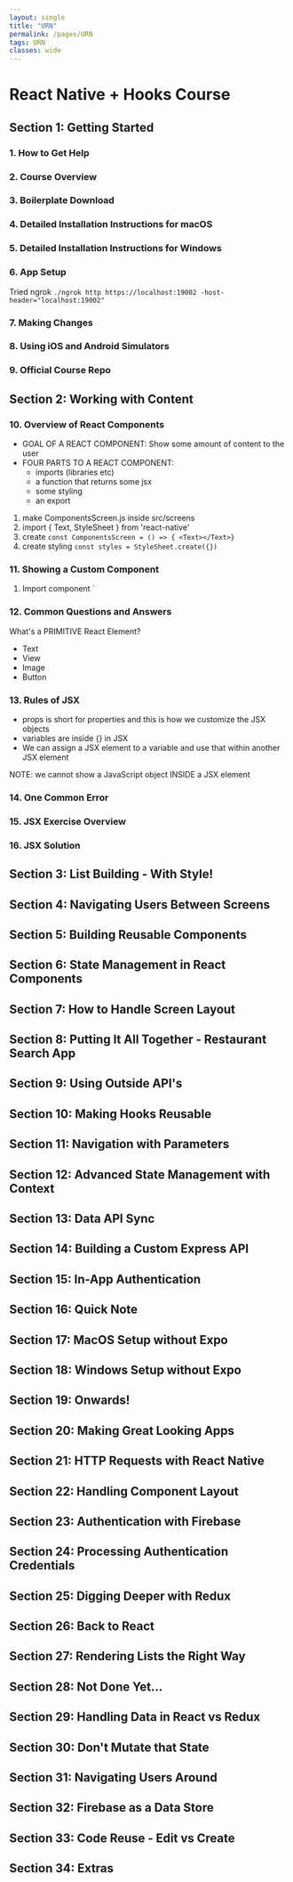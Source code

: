 ```yaml
---
layout: single
title: "URN"
permalink: /pages/URN
tags: URN
classes: wide
---
```


# React Native + Hooks Course

## Section 1: Getting Started

### 1. How to Get Help

### 2. Course Overview

### 3. Boilerplate Download

### 4. Detailed Installation Instructions for macOS

### 5. Detailed Installation Instructions for Windows

### 6. App Setup

Tried ngrok
`./ngrok http https://localhost:19002 -host-header="localhost:19002"`

### 7. Making Changes

### 8. Using iOS and Android Simulators

### 9. Official Course Repo

## Section 2: Working with Content

### 10. Overview of React Components

- GOAL OF A REACT COMPONENT: Show some amount of content to the user
- FOUR PARTS TO A REACT COMPONENT:
  - imports (libraries etc)
  - a function that returns some jsx
  - some styling
  - an export

1. make ComponentsScreen.js inside src/screens
2. import { Text, StyleSheet } from 'react-native'
3. create `const ComponentsScreen = () => { <Text></Text>}`
4. create styling `const styles = StyleSheet.create({})`

### 11. Showing a Custom Component

1. Import component `

### 12. Common Questions and Answers

What's a PRIMITIVE React Element?

- Text
- View
- Image
- Button

### 13. Rules of JSX

- props is short for properties and this is how we customize the JSX objects
- variables are inside {} in JSX
- We can assign a JSX element to a variable and use that within another JSX element

NOTE: we cannot show a JavaScript object INSIDE a JSX element

### 14. One Common Error

### 15. JSX Exercise Overview

### 16. JSX Solution

## Section 3: List Building - With Style!

## Section 4: Navigating Users Between Screens

## Section 5: Building Reusable Components

## Section 6: State Management in React Components

## Section 7: How to Handle Screen Layout

## Section 8: Putting It All Together - Restaurant Search App

## Section 9: Using Outside API's

## Section 10: Making Hooks Reusable

## Section 11: Navigation with Parameters

## Section 12: Advanced State Management with Context

## Section 13: Data API Sync

## Section 14: Building a Custom Express API

## Section 15: In-App Authentication

## Section 16: Quick Note

## Section 17: MacOS Setup without Expo

## Section 18: Windows Setup without Expo

## Section 19: Onwards!

## Section 20: Making Great Looking Apps

## Section 21: HTTP Requests with React Native

## Section 22: Handling Component Layout

## Section 23: Authentication with Firebase

## Section 24: Processing Authentication Credentials

## Section 25: Digging Deeper with Redux

## Section 26: Back to React

## Section 27: Rendering Lists the Right Way

## Section 28: Not Done Yet...

## Section 29: Handling Data in React vs Redux

## Section 30: Don't Mutate that State

## Section 31: Navigating Users Around

## Section 32: Firebase as a Data Store

## Section 33: Code Reuse - Edit vs Create

## Section 34: Extras
